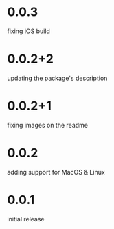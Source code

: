 # 0.0.3

fixing iOS build

# 0.0.2+2

updating the package's description

# 0.0.2+1
fixing images on the readme

# 0.0.2

adding support for MacOS & Linux

# 0.0.1

initial release
